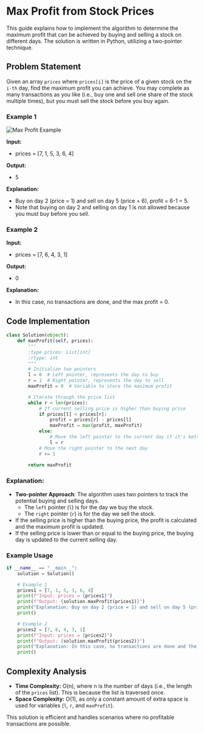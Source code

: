 
# Max Profit from Stock Prices

This guide explains how to implement the algorithm to determine the maximum profit that can be achieved by buying and selling a stock on different days. The solution is written in Python, utilizing a two-pointer technique.

## Problem Statement

Given an array `prices` where `prices[i]` is the price of a given stock on the `i-th` day, find the maximum profit you can achieve. You may complete as many transactions as you like (i.e., buy one and sell one share of the stock multiple times), but you must sell the stock before you buy again.

### Example 1

![Max Profit Example](https://assets.leetcode.com/users/images/c0c86dc7-f7fa-4be7-85f9-61e629aa67ae_1643686591.6894035.jpeg)

**Input:**
- prices = [7, 1, 5, 3, 6, 4]

**Output:**
- 5

**Explanation:**
- Buy on day 2 (price = 1) and sell on day 5 (price = 6), profit = 6-1 = 5.
- Note that buying on day 2 and selling on day 1 is not allowed because you must buy before you sell.

### Example 2

**Input:**
- prices = [7, 6, 4, 3, 1]

**Output:**
- 0

**Explanation:**
- In this case, no transactions are done, and the max profit = 0.

## Code Implementation

```python
class Solution(object):
    def maxProfit(self, prices):
        """
        :type prices: List[int]
        :rtype: int
        """
        # Initialize two pointers
        l = 0  # Left pointer, represents the day to buy
        r = 1  # Right pointer, represents the day to sell
        maxProfit = 0  # Variable to store the maximum profit

        # Iterate through the price list
        while r < len(prices):
            # If current selling price is higher than buying price
            if prices[l] < prices[r]:
                profit = prices[r] - prices[l]
                maxProfit = max(profit, maxProfit)
            else:
                # Move the left pointer to the current day if it's better to buy
                l = r
            # Move the right pointer to the next day
            r += 1
        
        return maxProfit
```

### Explanation:
- **Two-pointer Approach**: The algorithm uses two pointers to track the potential buying and selling days.
  - The `left` pointer (`l`) is for the day we buy the stock.
  - The `right` pointer (`r`) is for the day we sell the stock.
- If the selling price is higher than the buying price, the profit is calculated and the maximum profit is updated.
- If the selling price is lower than or equal to the buying price, the buying day is updated to the current selling day.

### Example Usage

```python
if __name__ == "__main__":
    solution = Solution()

    # Example 1
    prices1 = [7, 1, 5, 3, 6, 4]
    print(f"Input: prices = {prices1}")
    print(f"Output: {solution.maxProfit(prices1)}")
    print("Explanation: Buy on day 2 (price = 1) and sell on day 5 (price = 6), profit = 6-1 = 5.")
    print()

    # Example 2
    prices2 = [7, 6, 4, 3, 1]
    print(f"Input: prices = {prices2}")
    print(f"Output: {solution.maxProfit(prices2)}")
    print("Explanation: In this case, no transactions are done and the max profit = 0.")
    print()
```

## Complexity Analysis

- **Time Complexity:** O(n), where n is the number of days (i.e., the length of the `prices` list). This is because the list is traversed once.
- **Space Complexity:** O(1), as only a constant amount of extra space is used for variables (`l`, `r`, and `maxProfit`).

This solution is efficient and handles scenarios where no profitable transactions are possible.
